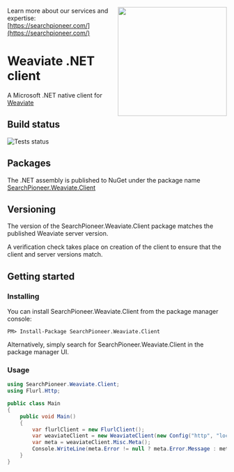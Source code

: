 [<img align="right" width="250" height="auto" src="https://searchpioneer.com/assets/svg/logos/logo.svg">](https://searchpioneer.com/)

Learn more about our services and expertise: [https://searchpioneer.com/](https://searchpioneer.com/)

# Weaviate .NET client

A Microsoft .NET native client for [Weaviate](https://weaviate.io/)

## Build status

![Tests status](https://github.com/searchpioneer/weaviate-dotnet-client/actions/workflows/tests.yml/badge.svg)

## Packages

The .NET assembly is published to NuGet under the package name [SearchPioneer.Weaviate.Client](http://nuget.org/packages/SearchPioneer.Weaviate.Client)

## Versioning

The version of the SearchPioneer.Weaviate.Client package matches the published Weaviate server version.

A verification check takes place on creation of the client to ensure that the client and server versions match.

## Getting started

### Installing

You can install SearchPioneer.Weaviate.Client from the package manager console:

    PM> Install-Package SearchPioneer.Weaviate.Client

Alternatively, simply search for SearchPioneer.Weaviate.Client in the package manager UI.

### Usage

```csharp
using SearchPioneer.Weaviate.Client;
using Flurl.Http;

public class Main
{
    public void Main()
    {
        var flurlClient = new FlurlClient();
        var weaviateClient = new WeaviateClient(new Config("http", "localhost:8080"), flurlClient);
        var meta = weaviateClient.Misc.Meta();
        Console.WriteLine(meta.Error != null ? meta.Error.Message : meta.Result.Version);
    }
}
```
